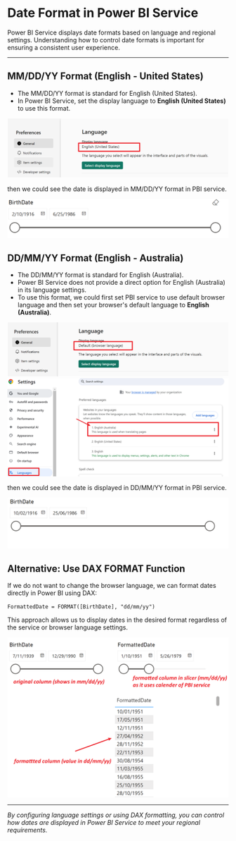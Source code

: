 # Date Format in Power BI Service

Power BI Service displays date formats based on language and regional settings. Understanding how to control date formats is important for ensuring a consistent user experience.

---

## MM/DD/YY Format (English - United States)

- The MM/DD/YY format is standard for English (United States).
- In Power BI Service, set the display language to **English (United States)** to use this format.

![PBI Service set to English (United States)](../Image/Image100.png)

then we could see the date is displayed in MM/DD/YY format in PBI service.

![PBI Service set to English (United States)](../Image/Image101.png)


## DD/MM/YY Format (English - Australia)

- The DD/MM/YY format is standard for English (Australia).
- Power BI Service does not provide a direct option for English (Australia) in its language settings.
- To use this format, we could first set PBI service to use default browser language and then  set your browser's default language to **English (Australia)**.

![Browser language set to English (Australia)](../Image/Image103.png)
![Browser language set to English (Australia)](../Image/Image104.png)

then we could see the date is displayed in DD/MM/YY format in PBI service.

![PBI Service set to English (United States)](../Image/Image102.png)


## Alternative: Use DAX FORMAT Function

If we do not want to change the browser language, we can format dates directly in Power BI using DAX:

```dax
FormattedDate = FORMAT([BirthDate], "dd/mm/yy")
```

This approach allows us to display dates in the desired format regardless of the service or browser language settings.

![Formatted date column in Power BI](../Image/Image105.png)

---

*By configuring language settings or using DAX formatting, you can control how dates are displayed in Power BI Service to meet your regional requirements.*
